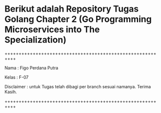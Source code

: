 # Berikut adalah Repository Tugas Golang Chapter 2 (Go Programming Microservices into The Specialization)

++++++++++++++++++++++++++++++++++++++++++++++++++++++++++
 
Nama : Figo Perdana Putra

Kelas : F-07

Disclaimer : untuk Tugas telah dibagi per branch sesuai namanya. Terima Kasih.

++++++++++++++++++++++++++++++++++++++++++++++++++++++++++
